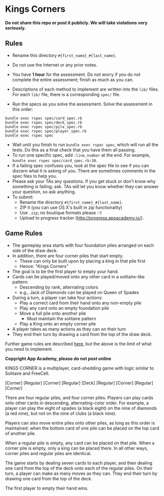 # Kings Corners

**Do not share this repo or post it publicly. We will take violations
very seriously.**

## Rules

* Rename this directory `#{first_name}_#{last_name}`.
* Do not use the Internet or any prior notes.

* You have **1 hour** for the assessment. Do not worry if you do not
  complete the entire assessment; finish as much as you can.
* Descriptions of each method to implement are written into the `lib/`
  files. For each `lib/` file, there is a corresponding `spec/` file.
* Run the specs as you solve the assessment. Solve the assessment in
  this order:

```
bundle exec rspec spec/card_spec.rb
bundle exec rspec spec/deck_spec.rb
bundle exec rspec spec/pile_spec.rb
bundle exec rspec spec/player_spec.rb
bundle exec rspec spec
```

* Wait until you finish to run `bundle exec rspec spec`, which will
  run all the tests. Do this as a final check that you have them all
  passing.
* To run one specific spec, add `:line_number` at the end.  For example,
  `bundle exec rspec spec/card_spec.rb:30`.
* If a failing spec confuses you, look at the spec file to see if you
  can discern what it is asking of you. There are sometimes comments
  in the spec files to help you.
* Please ask your TAs any questions. If you get stuck or don't know
  why something is failing; ask. TAs will let you know whether they
  can answer your question, so ask anything.
* To submit:
  * Rename the directory `#{first_name}_#{last_name}`.
  * ZIP it (you can use OS X's built in zip functionality)
  * Use `.zip`; no boutique formats please :-)
  * Upload to progress tracker (http://progress.appacademy.io/).

## Game Rules

* The gameplay area starts with four foundation piles arranged on each
  side of the draw deck.
* In addition, there are four corner piles that start empty.  
  * These can only be built upon by placing a king in that pile first
  * Hence: "Kings Corners"
* The goal is to be the first player to empty your hand.
* Cards can be played/moved onto any other card in a solitaire-like pattern:
  * Descending by rank, alternating colors
  * e.g., Jack of Diamonds can be played on Queen of Spades
* During a turn, a player can take four actions:
  * Play a correct card from their hand onto any non-empty pile
  * Play any card onto an empty foundation pile
  * Move a full pile onto another pile
    * Must maintain the solitaire pattern
  * Play a King onto an empty corner pile
* A player takes as many actions as they can on their turn
* They end their turn by drawing a card from the top of the draw deck.

Further game rules are described [here][kings-corner-rules], but the
above is the limit of what you need to implement.

[kings-corner-rules]: https://www.pagat.com/layout/kingscorners.html

**Copyright App Academy, please do not post online**

KINGS CORNER is a multiplayer, card-shedding game with logic similar to Solitaire and FreeCell.

  [Corner]  [Regular] [Corner]
  [Regular] [Deck]    [Regular]
  [Corner]  [Regular] [Corner]

There are four regular piles, and four corner piles.  Players can play cards onto other cards in descending, alternating-color order.  For example, a player can play the eight of spades (a black eight) on the nine of diamonds (a red nine), but not on the nine of clubs (a black nine).

Players can also move entire piles onto other piles, as long as this order is maintained: when the bottom card of one pile can be placed on the top card of another pile.

When a regular pile is empty, any card can be placed on that pile.  When a corner pile is empty, only a king can be placed there.  In all other ways, corner piles and regular piles are identical.

The game starts by dealing seven cards to each player, and then dealing one card from the top of the deck onto each of the regular piles.  On their turn, a player can make as many moves as they can.  They end their turn by drawing one card from the top of the deck.

The first player to empty their hand wins.
